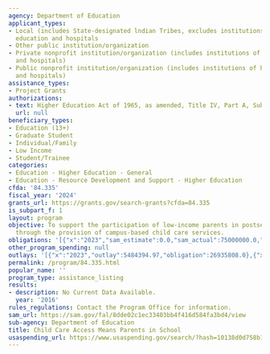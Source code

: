 ```yaml
---
agency: Department of Education
applicant_types:
- Local (includes State-designated lndian Tribes, excludes institutions of higher
  education and hospitals
- Other public institution/organization
- Private nonprofit institution/organization (includes institutions of higher education
  and hospitals)
- Public nonprofit institution/organization (includes institutions of higher education
  and hospitals)
assistance_types:
- Project Grants
authorizations:
- text: Higher Education Act of 1965, as amended, Title IV, Part A, Subpart 7.
  url: null
beneficiary_types:
- Education (13+)
- Graduate Student
- Individual/Family
- Low Income
- Student/Trainee
categories:
- Education - Higher Education - General
- Education - Resource Development and Support - Higher Education
cfda: '84.335'
fiscal_year: '2024'
grants_url: https://grants.gov/search-grants?cfda=84.335
is_subpart_f: 1
layout: program
objective: To support the participation of low-income parents in postsecondary education
  through the provision of campus-based child care services.
obligations: '[{"x":"2023","sam_estimate":0.0,"sam_actual":75000000.0,"usa_spending_actual":70916541.39},{"x":"2024","sam_estimate":0.0,"sam_actual":75000000.0,"usa_spending_actual":62778267.21},{"x":"2025","sam_estimate":0.0,"sam_actual":80000000.0,"usa_spending_actual":0.0}]'
other_program_spending: null
outlays: '[{"x":"2023","outlay":5484394.97,"obligation":26935808.0},{"x":"2024","outlay":0.0,"obligation":1062121.0},{"x":"2025","outlay":0.0,"obligation":0.0}]'
permalink: /program/84.335.html
popular_name: ''
program_type: assistance_listing
results:
- description: No Current Data Available.
  year: '2016'
rules_regulations: Contact the Program Office for information.
sam_url: https://sam.gov/fal/8dde02c1ec33403bb4f416d584fa3bd4/view
sub-agency: Department of Education
title: Child Care Access Means Parents in School
usaspending_url: https://www.usaspending.gov/search/?hash=10138d0d758b1d9bcb8c16870d7c71f7
---
```

